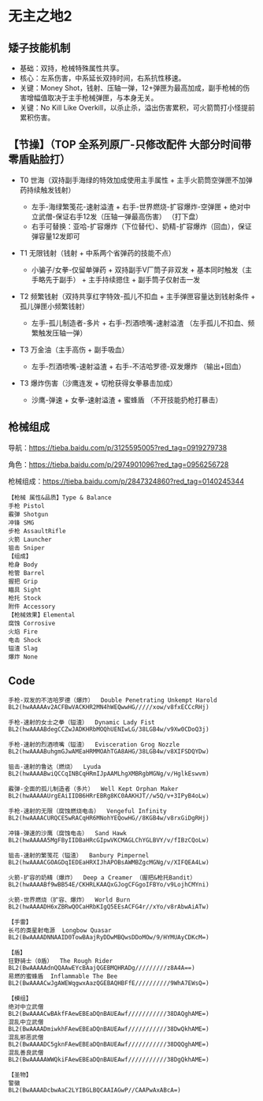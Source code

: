 # 无主之地2

## 矮子技能机制

- 基础：双持，枪械特殊属性共享。
- 核心：左系伤害，中系延长双持时间，右系抗性移速。
- 关键：Money Shot，钱射、压轴一弹，12+弹匣为最高加成，副手枪械的伤害增幅值取决于主手枪械弹匣，与本身无关。
- 关键：No Kill Like Overkill，以杀止杀，溢出伤害累积，可火箭筒打小怪提前累积伤害。

## 【节操】（TOP 全系列原厂-只修改配件 大部分时间带零盾贴脸打）

- T0 世海（双持副手海绿的特效加成使用主手属性 + 主手火箭筒空弹匣不加弹药持续触发钱射）
  - 左手-海绿繁笺花-速射溢渣 + 右手-世界燃烧-扩容爆炸-空弹匣 + 绝对中立武僧-保证右手12发（压轴一弹最高伤害） （打下盘）
  - 右手可替换：亚哈-扩容爆炸（下位替代）、奶精-扩容爆炸（回血），保证弹容量12发即可

- T1 无限钱射（钱射 + 中系两个省弹药的技能不点）
  - 小骗子/女拳-仅留单弹药 + 双持副手V厂筒子非双发 + 基本同时触发（主手略先于副手） + 主手持续摁住 + 副手筒子仅射击一发

- T2 频繁钱射（双持共享红字特效-孤儿不扣血 + 主手弹匣容量达到钱射条件 + 孤儿弹匣小频繁钱射）
  - 左手-孤儿制造者-多片 + 右手-烈酒喷嘴-速射溢渣 （左手孤儿不扣血、频繁触发压轴一弹）

- T3 万金油（主手高伤 + 副手吸血）
  - 左手-烈酒喷嘴-速射溢渣 + 右手-不洁哈罗德-双发爆炸 （输出+回血）

- T3 爆炸伤害（沙鹰连发 + 切枪获得女拳暴击加成）
  - 沙鹰-弹速 + 女拳-速射溢渣 + 蜜蜂盾 （不开技能扔枪打暴击）

## 枪械组成

导航：https://tieba.baidu.com/p/3125595005?red_tag=0919279738

角色：https://tieba.baidu.com/p/2974901096?red_tag=0956256728

枪械组成：https://tieba.baidu.com/p/2847324860?red_tag=0140245344

```
【枪械 属性&品质】Type & Balance
手枪 Pistol
霰弹 Shotgun
冲锋 SMG
步枪 AssaultRifle
火箭 Launcher
狙击 Sniper
【组成】
枪身 Body
枪管 Barrel
握把 Grip
瞄具 Sight
枪托 Stock
附件 Accessory
【枪械效果】Elemental
腐蚀 Corrosive
火焰 Fire
电击 Shock
镒渣 Slag
爆炸 None
```

## Code

```
手枪-双发的不洁哈罗德（爆炸）  Double Penetrating Unkempt Harold
BL2(hwAAAAAv2ACFBwVACKHR2MN4hWEQwwHG/////xow/v8fxECCcRHj)

手枪-速射的女士之拳（镒渣）  Dynamic Lady Fist
BL2(hwAAAABdegCCZwJADKHRbMOQhUENIwLG/38LGB4w/v9Xw0CDoQ3j)

手枪-速射的烈酒喷嘴（镒渣）  Evisceration Grog Nozzle
BL2(hwAAAABuhgmGJwAMEaHRMMOAhTGA8AHG/38LGB4w/v8XIFSDQYDw)

狙击-速射的鲁达（燃烧）  Lyuda
BL2(hwAAAABwiQCCqINBCqHRmIJpAAMLhgXMBRgbMGNg/v/HglkEswvm)

霰弹-全面的孤儿制造者（多片）  Well Kept Orphan Maker
BL2(hwAAAAAUrgEAiIIDB6HRrEBRg8KC0AAKHJT//w5Q/v+3IPyB4oLw)

手枪-速射的无限（腐蚀燃烧电击）  Vengeful Infinity
BL2(hwAAAACURQCE5wRACqHR6MNohYEQowHG//8KGB4w/v8rxGiDgRHj)

冲锋-弹速的沙鹰（腐蚀电击）  Sand Hawk
BL2(hwAAAAA5MgFByIIDBaHRcGIpwVKCMAGLChYGLBVY/v/fIBzCQoLw)

狙击-速射的繁笺花（镒渣）  Banbury Pimpernel
BL2(hwAAAACGOAGDqIEDEaHRXIJhAPOBsAWMBZgcMGNg/v/XIFQEA4Lw)

火箭-扩容的奶精（爆炸）  Deep a Creamer （握把&枪托Bandit）
BL2(hwAAAABf9wBB54E/CKHRLKAAQxGJogCFGgoIFBYo/v9LojhCMYni)

火箭-世界燃烧（扩容、爆炸）  World Burn 
BL2(hwAAAADH6xZBRwQOCaHRbKIgQ5EEsACFG4r//xYo/v8rAbwAiATw)

【手雷】
长弓的类星射电源  Longbow Quasar
BL2(BwAAAADNNAAID0TowBAajRyDDwMBQwsDDoMOw/9/HYMUAyCDKcM=)

【盾】
狂野骑士（0盾）  The Rough Rider
BL2(BwAAAAAdnQQAAwEYcBAajQGEBMQHRADg/////////z8A4A==)
易燃的蜜蜂盾  Inflammable The Bee
BL2(BwAAAACwJgAWEWqgwxAazQGEBAQHBFfE//////////9WhA7EWsQ=)

【模组】
绝对中立武僧
BL2(BwAAAACwBAkfFAewEBEaDQnBAUEAwf///////////38DAQghAME=)
混乱中立武僧
BL2(BwAAAADmiwkhFAewEBEaDQnBAUEAwf///////////38DwQkhAME=)
混乱邪恶武僧
BL2(BwAAAADC5gknFAewEBEaDQnBAUEAwf///////////38DQQghAME=)
混乱善良武僧
BL2(BwAAAAAWWQkiFAewEBEaDQnBAUEAwf///////////38DgQkhAME=)

【圣物】
警徽
BL2(BwAAAADcbwAaC2LYIBGLBQCAAIAGwP//CAAPwAxABcA=)
```
